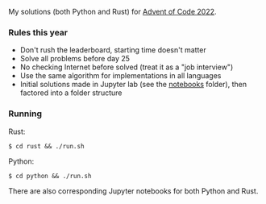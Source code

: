 
My solutions (both Python and Rust) for [Advent of Code 2022](https://adventofcode.com/2022/about).

### Rules this year
* Don't rush the leaderboard, starting time doesn't matter
* Solve all problems before day 25
* No checking Internet before solved (treat it as a "job interview")
* Use the same algorithm for implementations in all languages
* Initial solutions made in Jupyter lab (see the [notebooks](notebooks) folder), then factored into a folder structure

### Running

Rust:
```
$ cd rust && ./run.sh
```

Python:
```
$ cd python && ./run.sh
```

There are also corresponding Jupyter notebooks for both Python and Rust.
